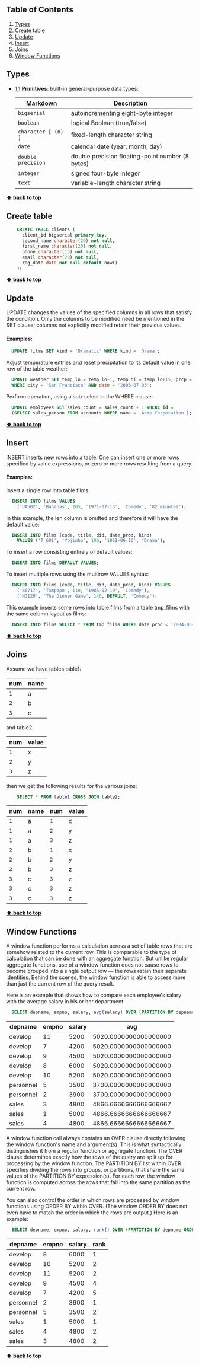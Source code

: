 ## Table of Contents

  1. [Types](#types)
  1. [Create table](#create-table)
  1. [Update](#update)
  1. [Insert](#insert)
  1. [Joins](#joins)
  1. [Window Functions](#window-functions)

  

## Types

  <a name="types--primitives"></a><a name="1.1"></a>
  - [1.1](#types--primitives) **Primitives**: built-in general-purpose data types:

    Markdown | Description
    --- | --- 
    `bigserial` | autoincrementing eight-byte integer
    `boolean` | logical Boolean (true/false)
    `character [ (n) ]` | fixed-length character string
    `date` | calendar date (year, month, day) 
    `double precision` | double precision floating-point number (8 bytes)
    `integer` | signed four-byte integer
    `text` | variable-length character string
    
**[⬆ back to top](#table-of-contents)**

## Create table
```sql
    CREATE TABLE clients (
      client_id bigserial primary key,
      second_name character(20) not null,
      first_name character(20) not null,
      phone character(15) not null,
      email character(20) not null,
      reg_date date not null default now()
    );
```
**[⬆ back to top](#table-of-contents)**

## Update
UPDATE changes the values of the specified columns in all rows that satisfy the condition. Only the columns to be modified need be mentioned in the SET clause; columns not explicitly modified retain their previous values.

#### Examples:

```sql
  UPDATE films SET kind = 'Dramatic' WHERE kind = 'Drama';
```

Adjust temperature entries and reset precipitation to its default value in one row of the table weather:

```sql
  UPDATE weather SET temp_lo = temp_lo+1, temp_hi = temp_lo+15, prcp = DEFAULT
  WHERE city = 'San Francisco' AND date = '2003-07-03';
```

Perform operation, using a sub-select in the WHERE clause:

```sql
  UPDATE employees SET sales_count = sales_count + 1 WHERE id =
  (SELECT sales_person FROM accounts WHERE name = 'Acme Corporation');
```

**[⬆ back to top](#table-of-contents)**


## Insert
INSERT inserts new rows into a table. One can insert one or more rows specified by value expressions, or zero or more rows resulting from a query.

#### Examples:

Insert a single row into table films:

```sql
  INSERT INTO films VALUES
    ('UA502', 'Bananas', 105, '1971-07-13', 'Comedy', '82 minutes');
```
In this example, the len column is omitted and therefore it will have the default value:

```sql
  INSERT INTO films (code, title, did, date_prod, kind)
    VALUES ('T_601', 'Yojimbo', 106, '1961-06-16', 'Drama');
```
To insert a row consisting entirely of default values:

```sql
  INSERT INTO films DEFAULT VALUES;
```

To insert multiple rows using the multirow VALUES syntax:

```sql
  INSERT INTO films (code, title, did, date_prod, kind) VALUES
    ('B6717', 'Tampopo', 110, '1985-02-10', 'Comedy'),
    ('HG120', 'The Dinner Game', 140, DEFAULT, 'Comedy');
```

This example inserts some rows into table films from a table tmp_films with the same column layout as films:

```sql
  INSERT INTO films SELECT * FROM tmp_films WHERE date_prod < '2004-05-07';
```

**[⬆ back to top](#table-of-contents)**


## Joins
Assume we have tables table1:

num | name
--- | --- 
`1` | a
`2` | b
`3` | c

and table2:

num | value
--- | --- 
`1` | x
`2` | y
`3` | z

then we get the following results for the various joins:
```sql
    SELECT * FROM table1 CROSS JOIN table2;
```
num | name | num | value
--- | --- | --- | --- 
`1` | a | `1` | x
`1` | a | `2` | y
`1` | a | `3` | z
`2` | b | `1` | x
`2` | b | `2` | y
`2` | b | `3` | z
`3` | c | `3` | z
`3` | c | `3` | z
`3` | c | `3` | z

**[⬆ back to top](#table-of-contents)**

## Window Functions
A window function performs a calculation across a set of table rows that are somehow related to the current row. This is comparable to the type of calculation that can be done with an aggregate function. But unlike regular aggregate functions, use of a window function does not cause rows to become grouped into a single output row — the rows retain their separate identities. Behind the scenes, the window function is able to access more than just the current row of the query result.

Here is an example that shows how to compare each employee's salary with the average salary in his or her department:

```sql
  SELECT depname, empno, salary, avg(salary) OVER (PARTITION BY depname) FROM empsalary;
```

  depname  | empno | salary |          avg          
-----------|-------|--------|----------------------
 develop   |    11 |   5200 | 5020.0000000000000000
 develop   |     7 |   4200 | 5020.0000000000000000
 develop   |     9 |   4500 | 5020.0000000000000000
 develop   |     8 |   6000 | 5020.0000000000000000
 develop   |    10 |   5200 | 5020.0000000000000000
 personnel |     5 |   3500 | 3700.0000000000000000
 personnel |     2 |   3900 | 3700.0000000000000000
 sales     |     3 |   4800 | 4866.6666666666666667
 sales     |     1 |   5000 | 4866.6666666666666667
 sales     |     4 |   4800 | 4866.6666666666666667

A window function call always contains an OVER clause directly following the window function's name and argument(s). This is what syntactically distinguishes it from a regular function or aggregate function. The OVER clause determines exactly how the rows of the query are split up for processing by the window function. The PARTITION BY list within OVER specifies dividing the rows into groups, or partitions, that share the same values of the PARTITION BY expression(s). For each row, the window function is computed across the rows that fall into the same partition as the current row.

You can also control the order in which rows are processed by window functions using ORDER BY within OVER. (The window ORDER BY does not even have to match the order in which the rows are output.) Here is an example:

```sql
  SELECT depname, empno, salary, rank() OVER (PARTITION BY depname ORDER BY salary DESC) FROM empsalary;
```

  depname  | empno | salary | rank 
-----------|-------|--------|------
 develop   |     8 |   6000 |    1
 develop   |    10 |   5200 |    2
 develop   |    11 |   5200 |    2
 develop   |     9 |   4500 |    4
 develop   |     7 |   4200 |    5
 personnel |     2 |   3900 |    1
 personnel |     5 |   3500 |    2
 sales     |     1 |   5000 |    1
 sales     |     4 |   4800 |    2
 sales     |     3 |   4800 |    2

**[⬆ back to top](#table-of-contents)**
